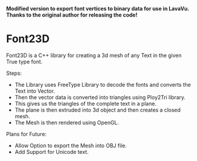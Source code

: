**Modified version to export font vertices to binary data for use in LavaVu. Thanks to the original author for releasing the code!**

# Font23D
Font23D is a C++ library for creating a 3d mesh of any Text in the given True type font.

Steps:
* The Library uses FreeType Library to decode the fonts and converts the Text into Vector.
* Then the vector data is converted into triangles using Ploy2Tri library.
* This gives us the triangles of the complete text in a plane.
* The plane is then extruded into 3d object and then creates a closed mesh.
* The Mesh is then rendered using OpenGL.

Plans for Future:
* Allow Option to export the Mesh into OBJ file.
* Add Support for Unicode text.
